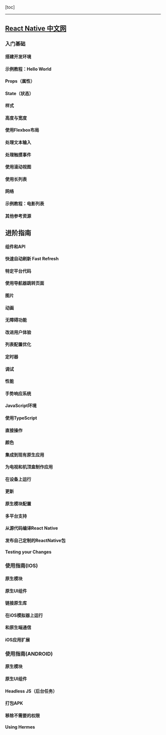 [toc]

---

## [React Native 中文网](https://reactnative.cn/docs/tutorial/)

### 入门基础
#### 搭建开发环境
#### 示例教程：Hello World
#### Props（属性）
#### State（状态）
#### 样式
#### 高度与宽度
#### 使用Flexbox布局
#### 处理文本输入
#### 处理触摸事件
#### 使用滚动视图
#### 使用长列表
#### 网络
#### 示例教程：电影列表
#### 其他参考资源

## 进阶指南
#### 组件和API
#### 快速自动刷新 Fast Refresh
#### 特定平台代码
#### 使用导航器跳转页面
#### 图片
#### 动画
#### 无障碍功能
#### 改进用户体验
#### 列表配置优化
#### 定时器
#### 调试
#### 性能
#### 手势响应系统
#### JavaScript环境
#### 使用TypeScript
#### 直接操作
#### 颜色
#### 集成到现有原生应用
#### 为电视和机顶盒制作应用
#### 在设备上运行
#### 更新
#### 原生模块配置
#### 多平台支持
#### 从源代码编译React Native
#### 发布自己定制的ReactNative包
#### Testing your Changes

### 使用指南(IOS)
#### 原生模块
#### 原生UI组件
#### 链接原生库
#### 在iOS模拟器上运行
#### 和原生端通信
#### iOS应用扩展

### 使用指南(ANDROID)
#### 原生模块
#### 原生UI组件
#### Headless JS（后台任务）
#### 打包APK
#### 移除不需要的权限
#### Using Hermes